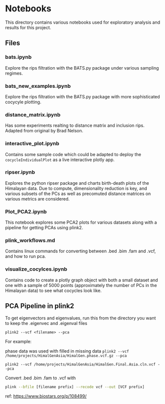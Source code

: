 # Notebooks

This directory contains various notebooks used for exploratory analysis and results for this project.

## Files

### bats.ipynb

Explore the rips filtration with the BATS.py package under various
sampling regimes.

### bats_new_examples.ipynb

Explore the rips filtration with the BATS.py package with more 
sophisticated cocycyle plotting.

### distance_matrix.ipynb

Has some experiments realting to distance matrix and inclusion rips.
Adapted from original by Brad Nelson.

### interactive_plot.ipynb

Contains some sample code which could be adapted to deploy the 
`cocycleIndividualPlot` as a live interactive plotly app.

### ripser.ipynb

Explores the python ripser package and charts birth-death plots 
of the Himalayan data. Due to compute, dimensionality reduction is
key, and various subsets of the PCs as well as precomuted distance
matrices on various metrics are considered.

### Plot_PCA2.ipynb

This notebook explores some PCA2 plots for various datasets along 
with a pipeline for getting PCAs using plink2.

### plink_workflows.md

Contains linux commands for converting between .bed .bim .fam and .vcf,
and how to run pca.


### visualize_cocylces.ipynb

Contains code to create a plotly graph object with both a small dataset and
one with a sample of 5000 points (approximately the number of PCs in the
Himalayan data) to see what cocycles look like.


## PCA Pipeline in plink2

To get eigenvectors and eigenvalues, run this from the directory you want to keep the .eigenvec and .eigenval files


`plink2 --vcf <filename> --pca`

For example:

phase data was used with filled in missing data
`plink2 --vcf /home/projects/HimalGenAsia/HimalGen.phase.vcf.gz --pca`

`plink2 --vcf /home/projects/HimalGenAsia/HimalGen.Final.Asia.cln.vcf --pca`


Convert .bed .bim .fam to .vcf with 

```bash
plink --bfile [filename prefix] --recode vcf --out [VCF prefix]
```

ref: https://www.biostars.org/p/108499/